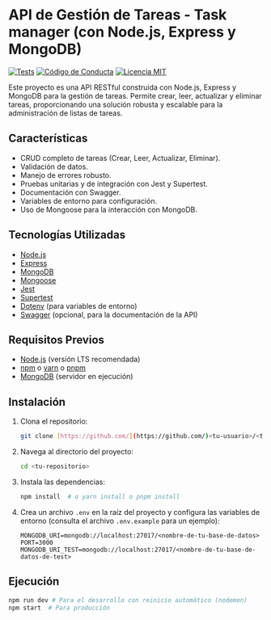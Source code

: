 # API de Gestión de Tareas - Task manager (con Node.js, Express y MongoDB)

[![Tests](https://github.com/<tu-usuario>/<tu-repositorio>/actions/workflows/node.js.yml/badge.svg)](https://github.com/<tu-usuario>/<tu-repositorio>/actions/workflows/node.js.yml)
[![Código de Conducta](https://img.shields.io/badge/Contributor%20Covenant-2.1-494949.svg)](CODE_OF_CONDUCT.md)
[![Licencia MIT](https://img.shields.io/badge/License-MIT-yellow.svg)](LICENSE)

Este proyecto es una API RESTful construida con Node.js, Express y MongoDB para la gestión de tareas. Permite crear, leer, actualizar y eliminar tareas, proporcionando una solución robusta y escalable para la administración de listas de tareas.

## Características

*   CRUD completo de tareas (Crear, Leer, Actualizar, Eliminar).
*   Validación de datos.
*   Manejo de errores robusto.
*   Pruebas unitarias y de integración con Jest y Supertest.
*   Documentación con Swagger.
*   Variables de entorno para configuración.
*   Uso de Mongoose para la interacción con MongoDB.

## Tecnologías Utilizadas

*   [Node.js](https://nodejs.org/)
*   [Express](https://expressjs.com/)
*   [MongoDB](https://www.mongodb.com/)
*   [Mongoose](https://mongoosejs.com/)
*   [Jest](https://jestjs.io/)
*   [Supertest](https://github.com/visionmedia/supertest)
*   [Dotenv](https://www.npmjs.com/package/dotenv) (para variables de entorno)
*   [Swagger](https://swagger.io/) (opcional, para la documentación de la API)

## Requisitos Previos

*   [Node.js](https://nodejs.org/) (versión LTS recomendada)
*   [npm](https://www.npmjs.com/) o [yarn](https://yarnpkg.com/) o [pnpm](https://pnpm.io/)
*   [MongoDB](https://www.mongodb.com/) (servidor en ejecución)

## Instalación

1.  Clona el repositorio:

    ```bash
    git clone [https://github.com/](https://github.com/)<tu-usuario>/<tu-repositorio>.git
    ```

2.  Navega al directorio del proyecto:

    ```bash
    cd <tu-repositorio>
    ```

3.  Instala las dependencias:

    ```bash
    npm install  # o yarn install o pnpm install
    ```

4.  Crea un archivo `.env` en la raíz del proyecto y configura las variables de entorno (consulta el archivo `.env.example` para un ejemplo):

    ```
    MONGODB_URI=mongodb://localhost:27017/<nombre-de-tu-base-de-datos>
    PORT=3000
    MONGODB_URI_TEST=mongodb://localhost:27017/<nombre-de-tu-base-de-datos-de-test>
    ```

## Ejecución

```bash
npm run dev # Para el desarrollo con reinicio automático (nodemon)
npm start  # Para producción
